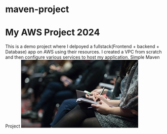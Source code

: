 # maven-project
<h1> My AWS Project 2024</h1>
  This is a demo project where I delpoyed a fullstack(Frontend + backend + Database) app on AWS using their resources. I created a VPC from scratch and then configure various services to host my application. 
Simple Maven Project
<img src=https://github.com/hackwithabhi/project24/blob/master/assets/images/meeting-01.jpg alt="Italian Trulli">
 <script type="application/json" data-target="react-partial.embeddedData">{"props":{"initialPayload":{"allShortcutsEnabled":false,"path":"/","repo":{"id":463819132,"defaultBranch":"main","name":"aws-ha-app-deployment-demo","ownerLogin":"faysalmehedi","currentUserCanPush":false,"isFork":false,"isEmpty":false,"createdAt":"2022-02-26T10:16:55.000Z","ownerAvatar":"https://avatars.githubusercontent.com/u/24778899?v=4","public":true,"private":false,"isOrgOwned":false},"currentUser":null,"refInfo":{"name":"main","listCacheKey":"v0:1645870616.450196","canEdit":false,"refType":"branch","currentOid":"b3cc81e016ca7a984b53ec29ffadbef91d533c11"},"tree":{"items":[{"name":"README.md","path":"README.md","contentType":"file"},{"name":"ha-web-app-diagram.svg","path":"ha-web-app-diagram.svg","contentType":"file"}],"templateDirectorySuggestionUrl":null,"readme":null,"totalCount":2,"showBranchInfobar":false},"fileTree":null,"fileTreeProcessingTime":null,"foldersToFetch":[],"treeExpanded":false,"symbolsExpanded":false,"isOverview":true,"overview":{"banners":{"shouldRecommendReadme":false,"isPersonalRepo":false,"showUseActionBanner":false,"actionSlug":null,"actionId":null,"showProtectBranchBanner":false,"publishBannersInfo":{"dismissActionNoticePath":"/settings/dismiss-notice/publish_action_from_repo","releasePath":"/faysalmehedi/aws-ha-app-deployment-demo/releases/new?marketplace=true","showPublishActionBanner":false},"interactionLimitBanner":null,"showInvitationBanner":false,"inviterName":null},"codeButton":{"contactPath":"/contact","isEnterprise":false,"local":{"protocolInfo":{"httpAvailable":true,"sshAvailable":null,"httpUrl":"https://github.com/faysalmehedi/aws-ha-app-deployment-demo.git","showCloneWarning":null,"sshUrl":null,"sshCertificatesRequired":null,"sshCertificatesAvailable":null,"ghCliUrl":"gh repo clone faysalmehedi/aws-ha-app-deployment-demo","defaultProtocol":"http","newSshKeyUrl":"/settings/ssh/new","setProtocolPath":"/users/set_protocol"},"platformInfo":{"cloneUrl":"https://desktop.github.com","showVisualStudioCloneButton":false,"visualStudioCloneUrl":"https://windows.github.com","showXcodeCloneButton":false,"xcodeCloneUrl":"https://developer.apple.com","zipballUrl":"/faysalmehedi/aws-ha-app-deployment-demo/archive/refs/heads/main.zip"}},"newCodespacePath":"/codespaces/new?hide_repo_select=true\u0026repo=463819132"},"popovers":{"rename":null,"renamedParentRepo":null},"commitCount":"3","overviewFiles":[{"displayName":"README.md","repoName":"aws-ha-app-deployment-demo","refName":"main","path":"README.md","preferredFileType":"readme","tabName":"README","richText":"\u003carticle class=\"markdown-body entry-content container-lg\" itemprop=\"text\"\u003e\u003cdiv class=\"markdown-heading\" dir=\"auto\"\u003e\u003ch2 tabindex=\"-1\" class=\"heading-element\" dir=\"auto\"\u003eDeploying a multi-tier application on AWS with High Availabilty and maintaining high security.\u003c/h2\u003e\u003ca id=\"user-content-deploying-a-multi-tier-application-on-aws-with-high-availabilty-and-maintaining-high-security\" class=\"anchor\" aria-label=\"Permalink: Deploying a multi-tier application on AWS with High Availabilty and maintaining high security.\" href=\"#deploying-a-multi-tier-application-on-aws-with-high-availabilty-and-maintaining-high-security\"\u003e\u003csvg class=\"octicon octicon-link\" viewBox=\"0 0 16 16\" version=\"1.1\" width=\"16\" height=\"16\" aria-hidden=\"true\"\u003e\u003cpath d=\"m7.775 3.275 1.25-1.25a3.5 3.5 0 1 1 4.95 4.95l-2.5 2.5a3.5 3.5 0 0 1-4.95 0 .751.751 0 0 1 .018-1.042.751.751 0 0 1 1.042-.018 1.998 1.998 0 0 0 2.83 0l2.5-2.5a2.002 2.002 0 0 0-2.83-2.83l-1.25 1.25a.751.751 0 0 1-1.042-.018.751.751 0 0 1-.018-1.042Zm-4.69 9.64a1.998 1.998 0 0 0 2.83 0l1.25-1.25a.751.751 0 0 1 1.042.018.751.751 0 0 1 .018 1.042l-1.25 1.25a3.5 3.5 0 1 1-4.95-4.95l2.5-2.5a3.5 3.5 0 0 1 4.95 0 .751.751 0 0 1-.018 1.042.751.751 0 0 1-1.042.018 1.998 1.998 0 0 0-2.83 0l-2.5 2.5a1.998 1.998 0 0 0 0 2.83Z\"\u003e\u003c/path\u003e\u003c/svg\u003e\u003c/a\u003e\u003c/div\u003e\n\u003cdiv class=\"markdown-heading\" dir=\"auto\"\u003e\u003ch4 tabindex=\"-1\" class=\"heading-element\" dir=\"auto\"\u003eThis is a demo project where I delpoyed a fullstack(Frontend + backend + Database) app on AWS using their resources. I created a VPC from scratch and then configure various services to host my application. I tried to maintain security practices and configure High Availabilty and Auto Scalling feature for hosting. A detailed explanation of the project is given below.\u003c/h4\u003e\u003ca id=\"user-content-this-is-a-demo-project-where-i-delpoyed-a-fullstackfrontend--backend--database-app-on-aws-using-their-resources-i-created-a-vpc-from-scratch-and-then-configure-various-services-to-host-my-application-i-tried-to-maintain-security-practices-and-configure-high-availabilty-and-auto-scalling-feature-for-hosting-a-detailed-explanation-of-the-project-is-given-below\" class=\"anchor\" aria-label=\"Permalink: This is a demo project where I delpoyed a fullstack(Frontend + backend + Database) app on AWS using their resources. I created a VPC from scratch and then configure various services to host my application. I tried to maintain security practices and configure High Availabilty and Auto Scalling feature for hosting. A detailed explanation of the project is given below.\" href=\"#this-is-a-demo-project-where-i-delpoyed-a-fullstackfrontend--backend--database-app-on-aws-using-their-resources-i-created-a-vpc-from-scratch-and-then-configure-various-services-to-host-my-application-i-tried-to-maintain-security-practices-and-configure-high-availabilty-and-auto-scalling-feature-for-hosting-a-detailed-explanation-of-the-project-is-given-below\"\u003e\u003csvg class=\"octicon octicon-link\" viewBox=\"0 0 16 16\" version=\"1.1\" width=\"16\" height=\"16\" aria-hidden=\"true\"\u003e\u003cpath d=\"m7.775 3.275 1.25-1.25a3.5 3.5 0 1 1 4.95 4.95l-2.5 2.5a3.5 3.5 0 0 1-4.95 0 .751.751 0 0 1 .018-1.042.751.751 0 0 1 1.042-.018 1.998 1.998 0 0 0 2.83 0l2.5-2.5a2.002 2.002 0 0 0-2.83-2.83l-1.25 1.25a.751.751 0 0 1-1.042-.018.751.751 0 0 1-.018-1.042Zm-4.69 9.64a1.998 1.998 0 0 0 2.83 0l1.25-1.25a.751.751 0 0 1 1.042.018.751.751 0 0 1 .018 1.042l-1.25 1.25a3.5 3.5 0 1 1-4.95-4.95l2.5-2.5a3.5 3.5 0 0 1 4.95 0 .751.751 0 0 1-.018 1.042.751.751 0 0 1-1.042.018 1.998 1.998 0 0 0-2.83 0l-2.5 2.5a1.998 1.998 0 0 0 0 2.83Z\"\u003e\u003c/path\u003e\u003c/svg\u003e\u003c/a\u003e\u003c/div\u003e\n\u003cdiv class=\"markdown-heading\" dir=\"auto\"\u003e\u003ch4 tabindex=\"-1\" class=\"heading-element\" dir=\"auto\"\u003eResources used in this project:\u003c/h4\u003e\u003ca id=\"user-content-resources-used-in-this-project\" class=\"anchor\" aria-label=\"Permalink: Resources used in this project:\" href=\"#resources-used-in-this-project\"\u003e\u003csvg class=\"octicon octicon-link\" viewBox=\"0 0 16 16\" version=\"1.1\" width=\"16\" height=\"16\" aria-hidden=\"true\"\u003e\u003cpath d=\"m7.775 3.275 1.25-1.25a3.5 3.5 0 1 1 4.95 4.95l-2.5 2.5a3.5 3.5 0 0 1-4.95 0 .751.751 0 0 1 .018-1.042.751.751 0 0 1 1.042-.018 1.998 1.998 0 0 0 2.83 0l2.5-2.5a2.002 2.002 0 0 0-2.83-2.83l-1.25 1.25a.751.751 0 0 1-1.042-.018.751.751 0 0 1-.018-1.042Zm-4.69 9.64a1.998 1.998 0 0 0 2.83 0l1.25-1.25a.751.751 0 0 1 1.042.018.751.751 0 0 1 .018 1.042l-1.25 1.25a3.5 3.5 0 1 1-4.95-4.95l2.5-2.5a3.5 3.5 0 0 1 4.95 0 .751.751 0 0 1-.018 1.042.751.751 0 0 1-1.042.018 1.998 1.998 0 0 0-2.83 0l-2.5 2.5a1.998 1.998 0 0 0 0 2.83Z\"\u003e\u003c/path\u003e\u003c/svg\u003e\u003c/a\u003e\u003c/div\u003e\n\u003cul dir=\"auto\"\u003e\n\u003cli\u003eVPC ( Public \u0026amp; Private Subnets, Route table, IGW, NAT GW)\u003c/li\u003e\n\u003cli\u003eRoute53 ( Public \u0026amp; Private Hosted Zone, Simple Routing Policies )\u003c/li\u003e\n\u003cli\u003eALB ( Target Groups, Host Header Routing )\u003c/li\u003e\n\u003cli\u003eEC2 Instances ( Security groups, NACL )\u003c/li\u003e\n\u003cli\u003eBastion Host\u003c/li\u003e\n\u003cli\u003eRDS ( Multi AZ, Replicas )\u003c/li\u003e\n\u003cli\u003eCloudFront\u003c/li\u003e\n\u003cli\u003eACM ( SSL )\u003c/li\u003e\n\u003cli\u003eASG\u003c/li\u003e\n\u003cli\u003eEFS\u003c/li\u003e\n\u003cli\u003eS3\u003c/li\u003e\n\u003cli\u003eIAM\u003c/li\u003e\n\u003cli\u003e\u003c/li\u003e\n\u003c/ul\u003e\n\u003cdiv class=\"markdown-heading\" dir=\"auto\"\u003e\u003ch3 tabindex=\"-1\" class=\"heading-element\" dir=\"auto\"\u003eProject Architecture:\u003c/h3\u003e\u003ca id=\"user-content-project-architecture\" class=\"anchor\" aria-label=\"Permalink: Project Architecture:\" href=\"#project-architecture\"\u003e\u003csvg class=\"octicon octicon-link\" viewBox=\"0 0 16 16\" version=\"1.1\" width=\"16\" height=\"16\" aria-hidden=\"true\"\u003e\u003cpath d=\"m7.775 3.275 1.25-1.25a3.5 3.5 0 1 1 4.95 4.95l-2.5 2.5a3.5 3.5 0 0 1-4.95 0 .751.751 0 0 1 .018-1.042.751.751 0 0 1 1.042-.018 1.998 1.998 0 0 0 2.83 0l2.5-2.5a2.002 2.002 0 0 0-2.83-2.83l-1.25 1.25a.751.751 0 0 1-1.042-.018.751.751 0 0 1-.018-1.042Zm-4.69 9.64a1.998 1.998 0 0 0 2.83 0l1.25-1.25a.751.751 0 0 1 1.042.018.751.751 0 0 1 .018 1.042l-1.25 1.25a3.5 3.5 0 1 1-4.95-4.95l2.5-2.5a3.5 3.5 0 0 1 4.95 0 .751.751 0 0 1-.018 1.042.751.751 0 0 1-1.042.018 1.998 1.998 0 0 0-2.83 0l-2.5 2.5a1.998 1.998 0 0 0 0 2.83Z\"\u003e\u003c/path\u003e\u003c/svg\u003e\u003c/a\u003e\u003c/div\u003e\n\u003cp dir=\"auto\"\u003e\u003ca target=\"_blank\" rel=\"noopener noreferrer\" href=\"https://github.com/faysalmehedi/aws-ha-app-deployment-demo/blob/main/ha-web-app-diagram.svg\"\u003e\u003cimg src=\"https://github.com/faysalmehedi/aws-ha-app-deployment-demo/raw/main/ha-web-app-diagram.svg\" alt=\"Project Diagram\" style=\"max-width: 100%;\"\u003e\u003c/a\u003e\u003c/p\u003e\n\u003cdiv class=\"markdown-heading\" dir=\"auto\"\u003e\u003ch3 tabindex=\"-1\" class=\"heading-element\" dir=\"auto\"\u003eWhat I did:\u003c/h3\u003e\u003ca id=\"user-content-what-i-did\" class=\"anchor\" aria-label=\"Permalink: What I did:\" href=\"#what-i-did\"\u003e\u003csvg class=\"octicon octicon-link\" viewBox=\"0 0 16 16\" version=\"1.1\" width=\"16\" height=\"16\" aria-hidden=\"true\"\u003e\u003cpath d=\"m7.775 3.275 1.25-1.25a3.5 3.5 0 1 1 4.95 4.95l-2.5 2.5a3.5 3.5 0 0 1-4.95 0 .751.751 0 0 1 .018-1.042.751.751 0 0 1 1.042-.018 1.998 1.998 0 0 0 2.83 0l2.5-2.5a2.002 2.002 0 0 0-2.83-2.83l-1.25 1.25a.751.751 0 0 1-1.042-.018.751.751 0 0 1-.018-1.042Zm-4.69 9.64a1.998 1.998 0 0 0 2.83 0l1.25-1.25a.751.751 0 0 1 1.042.018.751.751 0 0 1 .018 1.042l-1.25 1.25a3.5 3.5 0 1 1-4.95-4.95l2.5-2.5a3.5 3.5 0 0 1 4.95 0 .751.751 0 0 1-.018 1.042.751.751 0 0 1-1.042.018 1.998 1.998 0 0 0-2.83 0l-2.5 2.5a1.998 1.998 0 0 0 0 2.83Z\"\u003e\u003c/path\u003e\u003c/svg\u003e\u003c/a\u003e\u003c/div\u003e\n\u003cp dir=\"auto\"\u003eAfter logging to AWS console I created a custom VPC for this project.  Then I created two public subnets and four private subnets; total 6 subnets in two availabilty zones. Two public subnet was created for connecting the internet and that's why I need to create a IGW (Internet Gateway) for this purpose. Then in the routing table I have to configure the route from public subnets to the IGW. As my private subnets will be used for backend application hosting and database hosting, I don't want to access them from the internet directly. So I need NAT gateway for updates, security patches or any download purpose. So I created NAT GW\nfor this puposes. Note: NAT GW charges per hour I will only use them when needed them otherwise they will remain down. I set up BASTION HOST for accessing my instances in the private subnets as I can't access them from public internet. I applied some security for the bastion host like change the \u003ccode\u003essh port\u003c/code\u003e 22 to another custom port[from instances and from security group also]. change the security group for the ssh connection which will only connect from home networks.\u003c/p\u003e\n\u003cp dir=\"auto\"\u003eNow it's time to deploy! First I deployed my frontend app wriiten in React.js on s3 bucket as static website hosting. I uploaded the npm build files in s3 bucket and enable public access. Then I configrued AWS cloudfront services as the CDN(Content delivery network). Also set up SSL for security from AWS Certificate Manger. Then I configured Route53 service for DNS which is public hosted. The overall architecture for frontend app is users will hit via public internet through route53 then it will be routed to the cloudfront service. With the SSL connection verified by browser and ACM-Cloud front it will be deliver the static files from S3 bucket to users browser.\u003c/p\u003e\n\u003cdiv class=\"markdown-heading\" dir=\"auto\"\u003e\u003ch4 tabindex=\"-1\" class=\"heading-element\" dir=\"auto\"\u003eNot finished, I will due contents soon....\u003c/h4\u003e\u003ca id=\"user-content-not-finished-i-will-due-contents-soon\" class=\"anchor\" aria-label=\"Permalink: Not finished, I will due contents soon....\" href=\"#not-finished-i-will-due-contents-soon\"\u003e\u003csvg class=\"octicon octicon-link\" viewBox=\"0 0 16 16\" version=\"1.1\" width=\"16\" height=\"16\" aria-hidden=\"true\"\u003e\u003cpath d=\"m7.775 3.275 1.25-1.25a3.5 3.5 0 1 1 4.95 4.95l-2.5 2.5a3.5 3.5 0 0 1-4.95 0 .751.751 0 0 1 .018-1.042.751.751 0 0 1 1.042-.018 1.998 1.998 0 0 0 2.83 0l2.5-2.5a2.002 2.002 0 0 0-2.83-2.83l-1.25 1.25a.751.751 0 0 1-1.042-.018.751.751 0 0 1-.018-1.042Zm-4.69 9.64a1.998 1.998 0 0 0 2.83 0l1.25-1.25a.751.751 0 0 1 1.042.018.751.751 0 0 1 .018 1.042l-1.25 1.25a3.5 3.5 0 1 1-4.95-4.95l2.5-2.5a3.5 3.5 0 0 1 4.95 0 .751.751 0 0 1-.018 1.042.751.751 0 0 1-1.042.018 1.998 1.998 0 0 0-2.83 0l-2.5 2.5a1.998 1.998 0 0 0 0 2.83Z\"\u003e\u003c/path\u003e\u003c/svg\u003e\u003c/a\u003e\u003c/div\u003e\n\u003c/article\u003e","loaded":true,"timedOut":false,"errorMessage":null,"headerInfo":{"toc":[{"level":2,"text":"Deploying a multi-tier application on AWS with High Availabilty and maintaining high security.","anchor":"deploying-a-multi-tier-application-on-aws-with-high-availabilty-and-maintaining-high-security","htmlText":"Deploying a multi-tier application on AWS with High Availabilty and maintaining high security."},{"level":4,"text":"This is a demo project where I delpoyed a fullstack(Frontend + backend + Database) app on AWS using their resources. I created a VPC from scratch and then configure various services to host my application. I tried to maintain security practices and configure High Availabilty and Auto Scalling feature for hosting. A detailed explanation of the project is given below.","anchor":"this-is-a-demo-project-where-i-delpoyed-a-fullstackfrontend--backend--database-app-on-aws-using-their-resources-i-created-a-vpc-from-scratch-and-then-configure-various-services-to-host-my-application-i-tried-to-maintain-security-practices-and-configure-high-availabilty-and-auto-scalling-feature-for-hosting-a-detailed-explanation-of-the-project-is-given-below","htmlText":"This is a demo project where I delpoyed a fullstack(Frontend + backend + Database) app on AWS using their resources. I created a VPC from scratch and then configure various services to host my application. I tried to maintain security practices and configure High Availabilty and Auto Scalling feature for hosting. A detailed explanation of the project is given below."},{"level":4,"text":"Resources used in this project:","anchor":"resources-used-in-this-project","htmlText":"Resources used in this project:"},{"level":3,"text":"Project Architecture:","anchor":"project-architecture","htmlText":"Project Architecture:"},{"level":3,"text":"What I did:","anchor":"what-i-did","htmlText":"What I did:"},{"level":4,"text":"Not finished, I will due contents soon....","anchor":"not-finished-i-will-due-contents-soon","htmlText":"Not finished, I will due contents soon...."}],"siteNavLoginPath":"/login?return_to=https%3A%2F%2Fgithub.com%2Ffaysalmehedi%2Faws-ha-app-deployment-demo"}}],"overviewFilesProcessingTime":48.936694}},"appPayload":{"helpUrl":"https://docs.github.com","findFileWorkerPath":"/assets-cdn/worker/find-file-worker-a007d7f370d6.js","findInFileWorkerPath":"/assets-cdn/worker/find-in-file-worker-d0f0ff069004.js","githubDevUrl":null,"enabled_features":{"code_nav_ui_events":false,"react_blob_overlay":false,"copilot_conversational_ux_embedding_update":false,"copilot_smell_icebreaker_ux":true,"copilot_workspace":false}}}}</script>
